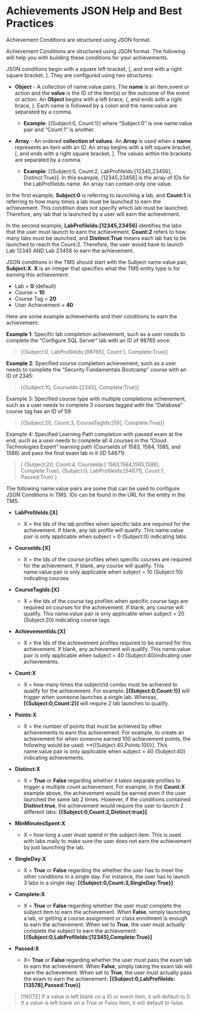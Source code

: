 # Achievements JSON Help and Best Practices

Achievement Conditions are structured using JSON format. 

Achievement Conditions are structured using JSON format. The following will help you with building these conditions for your achievements.

JSON conditions begin with a square left bracket, [, and end with a right square bracket, ]. They are configured using two structures:

- **Object** - A collection of name:value pairs. The **name** is an item,event or action and the **value** is the ID of the item(s) or the outcome of the event or action. An **Object** begins with a left brace, {, and ends with a right brace, }. Each name is followed by a colon and the name:value are separated by a comma.
    - **Example**: [{Subject:0, Count:1}] where “Subject:0” is one name:value pair and “Count:1” is another.

- **Array** - An ordered **collection of values**. An **Array** is used when a **name** represents an item with an ID. An array begins with a left square bracket, [, and ends with a right square bracket, ]. The values within the brackets are separated by a comma.
    -  **Example**: [{Subject:0, Count:2, LabProfileIds:[12345,23456], Distinct:True}]. In this example, [12345,23456] is the array of IDs for the LabProfileIds name. An array can contain only one value.

In the first example, **Subject:0** is referring to launching a lab, and **Count:1** is referring to how many times a lab must be launched to earn the achievement. This condition does not specify which lab must be launched. Therefore, any lab that is launched by a user will earn the achievement.

In the second example, **LabProfileIds:[12345,23456]** identifies the labs that the user must launch to earn the achievement. **Count:2** refers to how many labs must be launched, and **Distinct:True** means each lab has to be launched to reach the Count:2. Therefore, the user would have to launch Lab 12345 AND Lab 23456 to earn the achievement.

JSON conditions in the TMS should start with the Subject name:value pair, **Subject:X**. **X** is an integer that specifies what the TMS entity type is for earning this achievement:
- Lab = **0** (default)
- Course = **10**
- Course Tag = **20**
- User Achievement = **40**

Here are some example achievements and their conditions to earn the achievement:

**Example 1**: Specific lab completion achievement, such as a user needs to complete the “Configure SQL Server” lab with an ID of 98765 once:
> [{Subject:0, LabProfileIds:[98765], Count:1, Complete:True}]

**Example 2**: Specified course completion achievement, such as a user needs to complete the “Security Fundamentals Bootcamp” course with an ID of 2345:
> [{Subject:10, CourseIds:[2345], Complete:True}]

Example 3: Specified course type with multiple completions achievement, such as a user needs to complete 3 courses tagged with the “Database” course tag has an ID of 59:
> [{Subject:20, Count:3, CourseTagIds:[59], Complete:True}]

Example 4: Specified Learning Path completion with passed exam at the end, such as a user needs to complete all 4 courses in the “Cloud Technologies Expert” learning path (CourseIds of 1583, 1584, 1585, and 1586) and pass the final exam lab in it (ID 54671):

> [
    {Subject:20, Count:4, CourseIds:[ 1583,1584,1585,1586], Complete:True},
    {Subject:0, LabProfileIds:[54671], Count:1, Passed:True}
]

The following name:value pairs are some that can be used to configure JSON Conditions in TMS. IDs can be found in the URL for the entity in the TMS.

- **LabProfileIds:[X]**
    - X = the Ids of the lab profiles when specific labs are required for the achievement. If blank, any lab profile will qualify. This name:value pair is only applicable when subject = 0 (Subject:0) indicating labs.

- **CourseIds:[X]**
    - X = the Ids of the course profiles when specific courses are required for the achievement. If blank, any course will qualify. This name:value pair is only applicable when subject = 10 (Subject:10) indicating courses.

- **CourseTagIds:[X]**
    - X = the Ids of the course tag profiles when specific course tags are required on courses for the achievement.  If blank, any course will qualify. This name:value pair is only applicable when subject = 20 (Subject:20) indicating course tags.

- **AchievementIds:[X]**
    - X = the Ids of the achievement profiles required to be earned for this achievement. If blank, any achievement will qualify. This name:value pair is only applicable when subject = 40 (Subject:40)indicating user achievements.

- **Count:X**    
    - X = how many times the subject/id combo must be achieved to qualify for the achievement. For example: **[{Subject:0,Count:1}]** will trigger when someone launches a single lab. Whereas, **[{Subject:0,Count:2}]** will require 2 lab launches to qualify.

- **Points:X**
    - X = the number of points that must be achieved by other achievements to earn this achievement. For example, to create an achievement for when someone earned 100 achievement points, the following would be used: **[{Subject:40,Points:100}]. This name:value pair is only applicable when subject = 40 (Subject:40) indicating achievements.  

- **Distinct:X**
    - X = **True** or **False** regarding whether it takes separate profiles to trigger a multiple count achievement. For example, in the  **Count:X** example above, the achievement would be earned even if the user launched the same lab 2 times. However, if the conditions contained **Distinct:true**, the achievement would require the user to launch 2 different labs: **[{Subject:0,Count:2,Distinct:true}]**. 

 - **MinMinutesSpent:X**
     - X = how long a user must spend in the subject item. This is used with labs maily to make sure the user does not earn the achievement by just launching the lab.

- **SingleDay:X**
    - X = **True** or **False** regarding the whether the user has to meet the other conditions in a single day. For instance, the user has to launch 3 labs in a single day: **[{Subject:0,Count:3,SingleDay:True}]**

- **Complete:X**
    - X = **True** or **False** regarding whether the user must complete the subject item to earn the achievement. When **False**, simply launching a lab, or getting a course assignment or class enrollment is enough to earn the achievement. When set to **True**, the user must actually complete the subject to earn the achievement: **[{Subject:0,LabProfileIds:[12345],Complete:True}]**

- **Passed:X**
    - X= **True** or **False** regarding whether the user must pass the exam lab to earn the achievement. When **False**, simply taking the exam lab will earn the achievement. When set to **True**, the user must actually pass the exam to earn the achievement: **[{Subject:0,LabProfileIds:[13578],Passed:True}]**

> [!NOTE] If a value is left blank on a ID or event item, it will default to 0. If a value is left blank on a True or False item, it will default to false.








    

    






